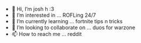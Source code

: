 - 👋 Hi, I’m josh h :3
- 👀 I’m interested in ... ROFLing 24/7
- 🌱 I’m currently learning ... fortnite tips n tricks
- 💞️ I’m looking to collaborate on ... duos for warzone
- 📫 How to reach me ... reddit

<!---
prodbybinger/prodbybinger is a ✨ special ✨ repository because its `README.md` (this file) appears on your GitHub profile.
You can click the Preview link to take a look at your changes.
--->
